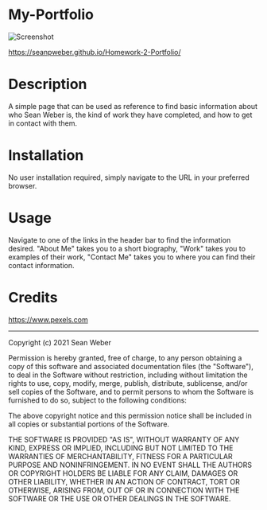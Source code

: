 # My-Portfolio

![Screenshot](https://user-images.githubusercontent.com/76736497/107852824-ccbd6c00-6de0-11eb-9d52-6fa8bf8d684a.png)

https://seanpweber.github.io/Homework-2-Portfolio/

# Description
A simple page that can be used as reference to find basic information about who Sean Weber is, the kind of work they have completed, and how to get in contact with them.

# Installation

No user installation required, simply navigate to the URL in your preferred browser.

# Usage

Navigate to one of the links in the header bar to find the information desired. "About Me" takes you to a short biography, "Work" takes you to examples of their work, "Contact Me" takes you to where you can find their contact information.

# Credits

https://www.pexels.com

---

Copyright (c) 2021 Sean Weber

Permission is hereby granted, free of charge, to any person obtaining a copy of this software and associated documentation files (the "Software"), to deal in the Software without restriction, including without limitation the rights to use, copy, modify, merge, publish, distribute, sublicense, and/or sell copies of the Software, and to permit persons to whom the Software is furnished to do so, subject to the following conditions:

The above copyright notice and this permission notice shall be included in all copies or substantial portions of the Software.

THE SOFTWARE IS PROVIDED "AS IS", WITHOUT WARRANTY OF ANY KIND, EXPRESS OR IMPLIED, INCLUDING BUT NOT LIMITED TO THE WARRANTIES OF MERCHANTABILITY, FITNESS FOR A PARTICULAR PURPOSE AND NONINFRINGEMENT. IN NO EVENT SHALL THE AUTHORS OR COPYRIGHT HOLDERS BE LIABLE FOR ANY CLAIM, DAMAGES OR OTHER LIABILITY, WHETHER IN AN ACTION OF CONTRACT, TORT OR OTHERWISE, ARISING FROM, OUT OF OR IN CONNECTION WITH THE SOFTWARE OR THE USE OR OTHER DEALINGS IN THE SOFTWARE.
